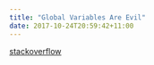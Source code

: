 ```yaml
---
title: "Global Variables Are Evil"
date: 2017-10-24T20:59:42+11:00
---
```


[stackoverflow](https://softwareengineering.stackexchange.com/a/148109)
